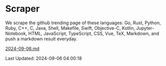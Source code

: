 # Scraper

We scrape the github trending page of these languages: Go, Rust, Python, Ruby, C++, C, Java, Shell, Makefile, Swift, Objective-C, Kotlin, Jupyter-Notebook, HTML, JavaScript, TypeScript, CSS, Vue, TeX, Markdown, and push a markdown result everyday.

[2024-09-06.md](https://github.com/yangwenmai/github-trending-backup/blob/master/2024-09-06.md)

Last Updated: 2024-09-06 04:00:18